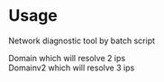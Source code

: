 # Usage
Network diagnostic tool by batch script

Domain which will resolve 2 ips\
Domainv2 which will resolve 3 ips
